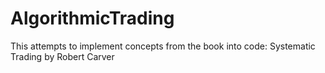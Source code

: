 # AlgorithmicTrading
This attempts to implement concepts from the book into code: Systematic Trading by Robert Carver
